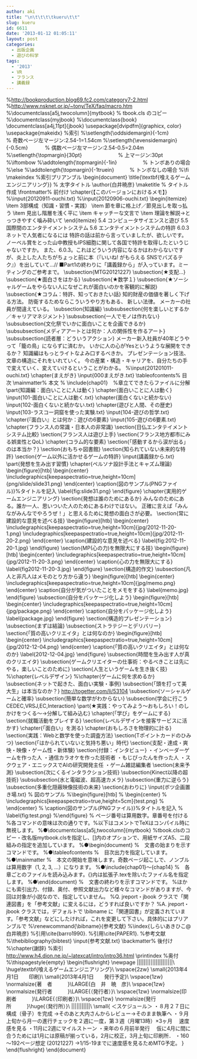 ```yaml
---
author: aki
title: "\n\t\t\t\tkueru\t\t"
slug: kueru
id: 6611
date: '2013-01-12 01:05:11'
layout: post
categories:
  - 出版企画
  - 遊びの科学
tags:
  - '2013'
  - VR
  - フランス
  - 講義録
---
```


%http://bookproduction.blog69.fc2.com/category7-2.html %http://www.nsknet.or.jp/~tony/TeX/faq/macro.htm %\documentclass[a5j,twocolumn]{mytbook} % tbook.cls のコピー %\documentclass{myjbook} %\documentclass{book} \documentclass[a4j,11pt]{jbook} \usepackage[dvipdfm]{graphicx, color} \usepackage{makeidx} %索引 %\setlength{\oddsidemargin}{-1cm}　　　　　% 奇数ページ左マージン:2.54-1=1.54cm %\setlength{\evensidemargin}{-0.5cm}　　　 % 偶数ページ左マージン:2.54-0.5=2.04m %\setlength{\topmargin}{30pt}　　　　　　　% 上マージン:30pt %\iftombow %\addtolength{\topmargin}{-1in}　　　　　% トンボありの場合 %\else %\addtolength{\topmargin}{-1truein}　　　% トンボなしの場合 %\fi \makeindex %索引プリアンブル \begin{document} \title{\textbf{喰えるゲームエンジニアリング}} % 太字タイトル \author{白井暁彦} \maketitle % タイトル作成 \frontmatter% 前付け \chapter{【このバージョンにおけるメモ】} %\input{20120911-ouchi.txt} %\input{20120906-ouchi.txt} \begin{itemize} \item 3部構成（知識・習慣・実践） \item 節を章に格上げ／節見出しを取っ払う \item 見出し階層を浅く平に \item キャッチーな文言で \item 理論を解説→とっつきやすく噛み砕いて \end{itemize} 5.4 コンピュータサイエンスと遊び 5.5 国際間のエンタテイメントシステム 5.6 エンタテイメントシステムの特許 6.0.3 ネットで人気者になるには 特許の話は前から言っていましたが、欲しいです。 ノーベル賞をとった山中教授もIPS細胞に関して各国で特許を取得したというじゃないですか。 また、6.0.3。これはどういう内容になるかはわからないですが、炎上した人たちがちょっと前に本（『いいね! がもらえる SNSでバズるテク』）を出していて…// ■Part1の終わりに「講義録から」が入っています。ミーティングのご参考まで。 \subsection{MTG20121227} \subsection{★支配…} \subsection{★面白さをはかる} \subsection{★数学１} \subsection{★ソーシャルゲームをやらない人になぜこれが面白いのかを客観的に解説} \subsection{★コラム：特許、知っておきたい話} 知的財産の価値を著しく下げる方法。 防衛するためならこういうやり方もある、 新しい法律。 メーカーの社員が間違えている。 \subsection{知識編} \subsubsection{何を楽しいとするか／キャリアマネジメント} \subsubsection{一人でモノは作れない} \subsubsection{文化祭でいかに面白いことを企画できるか} \subsubsection{メディアアートとは何か：人の関係性を作るアート} \subsubsection{読者層：どういうアクション} メーカー新入社員が40年どうやって「籠の鳥」にならずに済むか。 いかに人の心がYesというような展開をできるか？ 知識編はもっとライトなよみ口するべきか。 プレゼンテーション技法、文章の構造にそれをいれていく。 今の産業・構造・キャリアを、自分たちの手で変えていく、変えていけるということがわかる。 %\input{201201011-ouchi.txt} \chapter{まえがき} \input{000まえがき.txt} \tableofcontents% 目次 \mainmatter% 本文 % \include{chap01}　%章立てできたらファイルに分解 \part{知識編：面白いことに人は動く} \chapter{面白いことに人は動く} \input{101-面白いことに人は動く.txt} \chapter{面白くないと続かない} \input{102-面白くないと続かない.txt} \chapter{遊びと人間、その歴史} \input{103-ラスコー洞窟を使った実験.txt} \input{104-遊びの哲学.txt} \chapter{『面白い』とは何か：遊びの6要素} \input{105-遊びの6要素.txt} \chapter{フランス人の常識・日本人の非常識} \section{日仏エンタテイメントシステム比較} \section{フランス人は遊び上手} \section{フランス地方都市にみる娯楽性とQoL} \chapter{コラム的な要素} \section{「感動するから涙が出る」のは本当か？} \section{おもちゃ図書館} \section{知られていない未来的な特許} \section{ゲーム以外に活かせるゲームの特許} \input{講義録から.txt} \part{発想を生み出す習慣} \chapter{ペルソナ設計手法とキャズム理論} \begin{figure}[htb] \begin{center} \includegraphics[keepaspectratio=true,height=10cm]{png/slide/slide31.png} \end{center} \caption{図のサンプル(PNGファイル)}%タイトルを記入 \label{fig:slide31.png} \end{figure} \chapter{実用的ゲームエンジニアリング} \section{発想は誰のためにあるか} みんなのためにある。誰か一人、思いついた人のためにあるわけではない。 正確に言えば「みんながみんなでやろうぜ！」と思えるために発想の面白さが必要。 \section{常に建設的な意見を述べる技} \begin{figure}[htb] \begin{center} \includegraphics[keepaspectratio=true,height=10cm]{jpg/2012-11-20-1.png} \includegraphics[keepaspectratio=true,height=10cm]{jpg/2012-11-20-2.png} \end{center} \caption{建設的な意見を述べる} \label{fig:2012-11-20-1.jpg} \end{figure} \section{MP(心の力)を無限大にする技} \begin{figure}[htb] \begin{center} \includegraphics[keepaspectratio=true,height=10cm]{jpg/2012-11-20-3.png} \end{center} \caption{心の力を無限大にする} \label{fig2012-11-20-3.jpg} \end{figure} \section{構造的作文} \subsection{凡人と非凡人はメモのとり方から違う} \begin{figure}[htb] \begin{center} \includegraphics[keepaspectratio=true,height=10cm]{jpg/memo.png} \end{center} \caption{自分が気がついたことをメモをする} \label{memo.jpg} \end{figure} \subsection{自分をパッケージ化しよう} \begin{figure}[htb] \begin{center} \includegraphics[keepaspectratio=true,height=10cm]{jpg/package.png} \end{center} \caption{自分をパッケージ化しよう} \label{package.jpg} \end{figure} \section{構造的プレゼンテーション} \subsection{まずは結論} \subsection{ストラテジーとデリバリー} \section{「質の高いクリエイタ」とは何なのか} \begin{figure}[htb] \begin{center} \includegraphics[keepaspectratio=true,height=10cm]{jpg/2012-12-04.png} \end{center} \caption{「質の高いクリエイタ」とは何なのか} \label{2012-12-04.jpg} \end{figure} \subsection{時間を生み出す人が真のクリエイタ} \subsection{ゲームクリエイターの仕事術：やるべきことは先にやる，楽しいことのために} \section{人生というゲームを生き抜く技} %\chapter{レベルデザイン} %\chapter{ゲームに何を求めるか} \subsection{ネットで起きた、面白い実験・事例} \subsection{「頭を打って美大生」は本当なのか？} http://togetter.com/li/53104 \subsection{ソーシャルゲームと確率} \subsection{簡単な数学がわからない} \subsection{学会に行こう CEDEC,VRSJ,EC,Interaction} \part{★実践：やってみよう～おもしろい！のしかけをつくる～→分解して組み込む} \chapter{「学び」をゲームにする} \section{就職活動をプレイする} \section{レベルデザインを接客サービスに活かす} \chapter{「面白い」を測る} \chapter{おもしろさを物理的に計る} \section{実践：Webと数学を使った調査方法} \section{Tポイントカードのひみつ} \section{「はかられていないと気持ち悪い」時代} \section{支配・達成・爽快・映像・ゲーム性・新体験} \section{付録：インタビュー} ・インベーダーゲームを作った人 ・通信カラオケを作った技術者 ・もじぴったんを作った人 ・スクウェア・エニックスでAIの研究開発主任 ・ゲーム雑誌編集者 \section{未来予測} \subsection{次にくるインタラクション技術} \subsection{Kinect以降の超技術} \subsubsection{水と電磁波、超高速カメラ} \subsection{重力に逆らう} \subsection{多重化隠蔽映像技術の未来} \section{おわりに} \input{ボツ企画置き場.txt} % 図のサンプル %\begin{figure}[htb] % \begin{center} % \includegraphics[keepaspectratio=true,height=5cm]{test.png} % \end{center} % \caption{図のサンプル(PNGファイル)}%タイトルを記入 % \label{fig:test.png} %\end{figure} % ページ番号は算用数字。章番号を付ける %各コマンドの意味は次の通りです。%以下はコメントでTeXはコンパイル時に無視します。 %●\documentclass[a5j,twocolumn]{mytbook} %tbook.clsのコピー・改名版mytbook.clsを指定し、[]内のオプションで、用紙サイズA5、二段組みの指定を追加しています。 %●\begin{document} %　文書の始まりを示すコマンドです。 %●\tableofcontents %　目次出力を指定しています。 %●\mainmatter %　本文の開始を意味します。奇数ページ起こしで、ノンブルは算用数字（1, 2, 3, …）になります。 %●\include{chap01}～{chap14} %　各章ごとのファイルを読み込みます。{}内は拡張子.texを除いたファイル名を指定します。 %●\end{document} %　文書の終わりを示すコマンドです。 %ほかにも索引出力、付録、奥付、参照文献出力など様々なコマンドがありますが、今回は対象が小説なので、指定していません。 %Q. jreport・jbook クラスで「関連図書」を「参考文献」に変えるには，どうすれば良いですか？ %A. jreport・jbook クラスでは，デフォルトで \bibname に「関連図書」が定義されています。「参考文献」などにしたければ，これを変更して下さい。具体的にはプリアンブルで %\renewcommand{\bibname}{参考文献} %\index{しらいあきひこ@白井暁彦} %引用\cite{barro1990}. %引用\cite{PAPER1}. %参考文献 %\thebibliography{bibtest} \input{参考文献.txt} \backmatter% 後付け %\chapter{謝辞} %索引 http://www.h4.dion.ne.jp/~latexcat/intro/intro36.html \printindex %奥付 %\thispagestyle{empty} \begin{flushright} \newpage |||||||||||||||||||||\\ \huge\textbf{喰えるゲームエンジニアリング}\\ \vspace{2zw} \small{2013年4月1日　　印刷}\\ \small{2013年4月1日　　発行予定}\\ \vspace{1zw} \normalsize{著　者　　　}\LARGE{白　井　暁　彦}\\ \vspace{1zw} \normalsize{発行者　　　}\LARGE{（発行者）}\\ \vspace{1zw} \normalsize{印刷者　　　}\LARGE{（印刷者）}\\ \vspace{1zw} \normalsize{発行所　　　}\huge{（発行所）}\\ |||||||||||\\ \small{ ＜スケジュール＞ ・８月２７日に構成（骨子）を完成 →そのあと大内さんからレビュー→そのまま執筆へ ・９月上旬から月一の進行チェックを２週に一度，第３週（月曜13時）×3ヶ月 　速度感を見る ・11月に2週にマイルストーン ・来年の６月前半発行 　仮に4月に間に合うためには1月には原稿が揃っている，2月に校正，3月上旬に印刷所． ・160～192ページ想定 (20121227) →1/15-19までに速度感を見るためMTG予定。 } \end{flushright} \end{document}